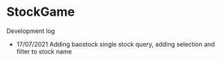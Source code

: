 # StockGame

Development log
* 17/07/2021 Adding baostock single stock query, adding selection and filter to stock name
